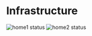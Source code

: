 # Infrastructure

![home1 status](https://healthchecks.io/badge/4a92e730-88bb-481d-bcfd-7e14b94d20a8/kYSXYuZ1/home1.svg)
![home2 status](https://healthchecks.io/badge/4a92e730-88bb-481d-bcfd-7e14b94d20a8/FbB3rKqt/home2.svg)

